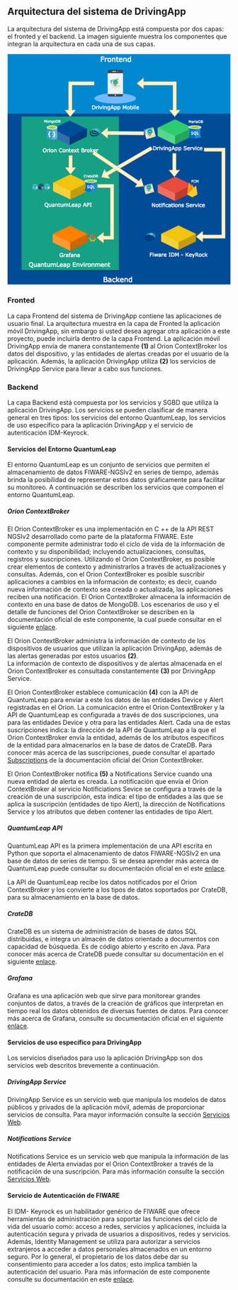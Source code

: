 ## Arquitectura del sistema de DrivingApp

La arquitectura del sistema de DrivingApp está compuesta por dos capas: el fronted y el backend. La imagen siguiente muestra los componentes que integran la arquitectura en cada una de sus capas.

![Arquitectura del sistema DrivingApp](./img/architecture.png)

### Fronted

La capa Frontend del sistema de DrivingApp contiene las aplicaciones de usuario final. La arquitectura muestra en la capa de Fronted la aplicación móvil DrivingApp, sin embargo si usted desea agregar otra aplicación a este proyecto, puede incluirla dentro de la capa Frontend.
La aplicación móvil DrivingApp envía de manera constantemente **(1)** al Orion ContextBroker los datos del dispositivo, y las entidades de alertas creadas por el usuario de la aplicación. Además, la aplicación DrivingApp utiliza **(2)** los servicios de DrivingApp Service para llevar a cabo sus funciones.

### Backend

La capa Backend está compuesta por los servicios y SGBD que utiliza la aplicación DrivingApp. Los servicios se pueden clasificar de manera general en tres tipos: los servicios del entorno QuantumLeap, los servicios de uso específico para la aplicación DrivingApp y el servicio de autenticación IDM-Keyrock.

#### Servicios del Entorno QuantumLeap

El entorno QuantumLeap es un conjunto de servicios que permiten el almacenamiento de datos FIWARE-NGSIv2 en series de tiempo, además brinda la posibilidad de representar estos datos gráficamente para facilitar su monitoreo. A continuación se describen los servicios que componen el entorno QuantumLeap.

##### Orion ContextBroker

El Orion ContextBroker es una implementación en C ++ de  la API REST NGSIv2 desarrollado como parte de la plataforma FIWARE. Este componente permite administrar todo el ciclo de vida de la información de contexto y su disponibilidad; incluyendo actualizaciones, consultas, registros y suscripciones. Utilizando el Orion ContextBroker, es posible crear elementos de contexto y administrarlos a través de actualizaciones y consultas. Además, con el Orion ContextBroker es posible suscribir aplicaciones a cambios en la información de contexto; es decir, cuando nueva información de contexto sea creada o actualizada,  las aplicaciones reciben una notificación. El Orion ContextBroker almacena la información de contexto en una base de datos de MongoDB. Los escenarios de uso y el detalle de funciones del Orion ContextBroker se describen en la documentación oficial de este componente, la cual puede consultar en el siguiente [enlace](https://fiware-orion.readthedocs.io/en/master/).  

El Orion ContextBroker administra la información de contexto de los dispositivos de usuarios que utilizan la aplicación DrivingApp, además de las alertas generadas por estos usuarios **(2)**.  
La información de contexto de dispositivos y de alertas almacenada en el Orion ContextBroker es consultada constantemente **(3)** por DrivingApp Service.  

El Orion ContextBroker establece comunicación **(4)** con la API de QuantumLeap para enviar a este los datos de las entidades Device y Alert registradas en el Orion. La comunicación entre el Orion ContextBroker y la API de QuantumLeap es configurada a través de dos suscripciones, una para las entidades Device y otra para las entidades Alert. Cada una de estas suscripciones indica: la dirección de la API de QuantumLeap a la que el Orion ContextBroker envía la entidad, además de los atributos específicos de la entidad para almacenarlos en la base de datos de CrateDB.  Para conocer más acerca de las suscripciones, puede consultar el apartado [Subscriptions](https://fiware-orion.readthedocs.io/en/master/user/walkthrough_apiv2/index.html#subscriptions) de la documentación oficial del Orion ContextBroker.

El Orion ContextBroker notifica **(5)** a Notifications Service cuando una nueva entidad de alerta es creada. La notificación que envía el Orion ContextBroker al servicio Notificiations Sevice  se configura a través de la creación de una suscripción, esta indica: el tipo de entidades a las que se aplica la suscripción (entidades de tipo Alert), la dirección de Notifications Service  y los atributos que deben contener las entidades de tipo Alert.

##### QuantumLeap API

QuantumLeap API es la primera implementación de una API escrita en Python que soporta el almacenamiento de datos FIWARE-NGSIv2 en una base de datos de series de tiempo. Si se desea aprender más acerca de  QuantumLeap puede consultar su documentación oficial en el este [enlace](https://quantumleap.readthedocs.io/en/latest/).

La API de QuantumLeap recibe los datos notificados por el Orion ContextBroker y los convierte a los tipos de datos soportados por CrateDB, para su almacenamiento en la base de datos.

##### CrateDB

CrateDB es un sistema de administración de bases de datos SQL distribuidas, e integra un almacén de datos orientado a documentos con capacidad de búsqueda. Es de código abierto y escrito en Java. Para conocer más acerca de CrateDB puede consultar su documentación en el siguiente [enlace](https://crate.io/docs/).

##### Grafana

Grafana es una aplicación web que sirve para monitorear grandes conjuntos de datos, a través de la creación de gráficos que interpretan en tiempo real  los datos obtenidos de diversas fuentes de datos. Para conocer más acerca de Grafana, consulte su documentación oficial en el siguiente [enlace](http://docs.grafana.org/).

#### Servicios de uso específico para DrivingApp

Los servicios diseñados para uso la aplicación DrivingApp son dos servicios web descritos brevemente a continuación. 

##### DrivingApp Service

DrivingApp Service es un servicio web que manipula los modelos de datos públicos y privados de la aplicación móvil, además de proporcionar servicios de consulta. Para mayor información consulte la sección [Servicios Web](./webServices.md#servicios-web).

##### Notifications Service

Notifications Service es un servicio web que manipula la información de las entidades de Alerta enviadas por el Orion ContextBroker a través de la notificación de una suscripción. Para más información consulte la sección [Servicios Web](./webServices.md#servicios-web).

#### Servicio de Autenticación de FIWARE

El IDM- Keyrock es un habilitador genérico de FIWARE que ofrece herramientas de administración para soportar las funciones del ciclo de vida del usuario como: acceso a redes, servicios y aplicaciones, incluida la autenticación segura y privada de usuarios a dispositivos, redes y servicios. Además, Identity Management se utiliza para autorizar a servicios extranjeros a acceder a datos personales almacenados en un entorno seguro. Por lo general, el propietario de los datos debe dar su consentimiento para acceder a los datos; esto implica también la autenticación del usuario. Para más información de este componente consulte su documentación en este [enlace](https://github.com/ging/fiware-idm-deprecated).
